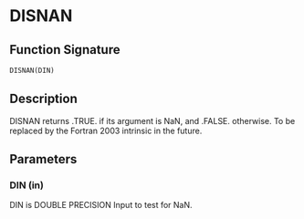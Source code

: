 # DISNAN

## Function Signature

```fortran
DISNAN(DIN)
```

## Description


 DISNAN returns .TRUE. if its argument is NaN, and .FALSE.
 otherwise.  To be replaced by the Fortran 2003 intrinsic in the
 future.

## Parameters

### DIN (in)

DIN is DOUBLE PRECISION Input to test for NaN.

